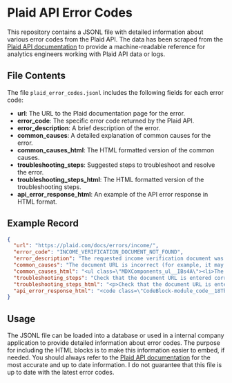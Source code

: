 # Plaid API Error Codes

This repository contains a JSONL file with detailed information about various error codes from the Plaid API. The data has been scraped from the [Plaid API documentation](https://plaid.com/docs/errors) to provide a machine-readable reference for analytics engineers working with Plaid API data or logs.

## File Contents

The file `plaid_error_codes.jsonl` includes the following fields for each error code:


- **url**: The URL to the Plaid documentation page for the error. 
- **error_code**: The specific error code returned by the Plaid API.
- **error_description**: A brief description of the error.
- **common_causes**: A detailed explanation of common causes for the error.
- **common_causes_html**: The HTML formatted version of the common causes.
- **troubleshooting_steps**: Suggested steps to troubleshoot and resolve the error.
- **troubleshooting_steps_html**: The HTML formatted version of the troubleshooting steps.
- **api_error_response_html**: An example of the API error response in HTML format.

## Example Record 

```json
{
  "url": "https://plaid.com/docs/errors/income/",
  "error_code": "INCOME_VERIFICATION_DOCUMENT_NOT_FOUND",
  "error_description": "The requested income verification document was not found.",
  "common_causes": "The document URL is incorrect (for example, it may contain a typo) or has expired. The document URL has already been accessed. Document URLs can only be used once.",
  "common_causes_html": "<ul class=\"MDXComponents_ul__IBs4A\"><li>The document URL is incorrect (for example, it may contain a typo) or has expired.</li><li>The document URL has already been accessed. Document URLs can only be used once.</li></ul>",
  "troubleshooting_steps": "Check that the document URL is entered correctly. Make a new call to /credit/payroll_income/get to generate a new document URL.",
  "troubleshooting_steps_html": "<p>Check that the document URL is entered correctly.</p><p>Make a new call to <a href=\"/docs/api/products/income/#creditpayroll_incomeget\"><code>/credit/payroll_income/get</code></a> to generate a new document URL.</p>",
  "api_error_response_html": "<code class=\"CodeBlock-module_code__18Tbe\"><div class=\"CodeBlock-module_line__IyeRg\" style=\"color:#ededed\"><span class=\"CodeBlock-module_lineNumbers__L4M3W\">1</span><span class=\"token plain\">http code </span><span class=\"token number\" style=\"color:#fce76b\">400</span><span class=\"token plain\"></span></div><div class=\"CodeBlock-module_line__IyeRg\" style=\"color:#ededed\"><span class=\"CodeBlock-module_lineNumbers__L4M3W\">2</span><span class=\"token plain\"></span><span class=\"token punctuation\" style=\"color:#adadad\">{</span><span class=\"token plain\"></span></div><div class=\"CodeBlock-module_line__IyeRg\" style=\"color:#ededed\"><span class=\"CodeBlock-module_lineNumbers__L4M3W\">3</span><span class=\"token plain\"> </span><span class=\"token property\" style=\"color:#ffaab9\">\"error_type\"</span><span class=\"token operator\" style=\"color:#adadad\">:</span><span class=\"token plain\"> </span><span class=\"token string\" style=\"color:#abffdb\">\"INCOME_VERIFICATION_ERROR\"</span><span class=\"token punctuation\" style=\"color:#adadad\">,</span><span class=\"token plain\"></span></div><div class=\"CodeBlock-module_line__IyeRg\" style=\"color:#ededed\"><span class=\"CodeBlock-module_lineNumbers__L4M3W\">4</span><span class=\"token plain\"> </span><span class=\"token property\" style=\"color:#ffaab9\">\"error_code\"</span><span class=\"token operator\" style=\"color:#adadad\">:</span><span class=\"token plain\"> </span><span class=\"token string\" style=\"color:#abffdb\">\"INCOME_VERIFICATION_DOCUMENT_NOT_FOUND\"</span><span class=\"token punctuation\" style=\"color:#adadad\">,</span><span class=\"token plain\"></span></div><div class=\"CodeBlock-module_line__IyeRg\" style=\"color:#ededed\"><span class=\"CodeBlock-module_lineNumbers__L4M3W\">5</span><span class=\"token plain\"> </span><span class=\"token property\" style=\"color:#ffaab9\">\"error_message\"</span><span class=\"token operator\" style=\"color:#adadad\">:</span><span class=\"token plain\"> </span><span class=\"token string\" style=\"color:#abffdb\">\"the requested data was not found. Please check the ID supplied.\"</span><span class=\"token punctuation\" style=\"color:#adadad\">,</span><span class=\"token plain\"></span></div><div class=\"CodeBlock-module_line__IyeRg\" style=\"color:#ededed\"><span class=\"CodeBlock-module_lineNumbers__L4M3W\">6</span><span class=\"token plain\"> </span><span class=\"token property\" style=\"color:#ffaab9\">\"display_message\"</span><span class=\"token operator\" style=\"color:#adadad\">:</span><span class=\"token plain\"> </span><span class=\"token null keyword\" style=\"color:#63daff\">null</span><span class=\"token punctuation\" style=\"color:#adadad\">,</span><span class=\"token plain\"></span></div><div class=\"CodeBlock-module_line__IyeRg\" style=\"color:#ededed\"><span class=\"CodeBlock-module_lineNumbers__L4M3W\">7</span><span class=\"token plain\"> </span><span class=\"token property\" style=\"color:#ffaab9\">\"request_id\"</span><span class=\"token operator\" style=\"color:#adadad\">:</span><span class=\"token plain\"> </span><span class=\"token string\" style=\"color:#abffdb\">\"HNTDNrA8F1shFEW\"</span><span class=\"token plain\"></span></div><div class=\"CodeBlock-module_line__IyeRg\" style=\"color:#ededed\"><span class=\"CodeBlock-module_lineNumbers__L4M3W\">8</span><span class=\"token plain\"></span><span class=\"token punctuation\" style=\"color:#adadad\">}</span></div></code>"
}
```

## Usage 

The JSONL file can be loaded into a database or used in a internal company application to provide detailed information about error codes. The purpose for including the HTML blocks is to make this information easier to embed, if needed. You should always refer to the [Plaid API documentation](https://plaid.com/docs/errors/) for the most accurate and up to date information. I do not guarantee that this file is up to date with the latest error codes.

